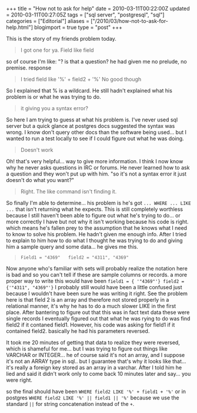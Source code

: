 +++
title = "How not to ask for help"
date = 2010-03-11T00:22:00Z
updated = 2010-03-11T00:27:05Z
tags = ["sql server", "postgresql", "sql"]
categories = ["Editorial"]
aliases = ["/2010/03/how-not-to-ask-for-help.html"]
blogimport = true 
type = "post"
+++

This is the story of my friends problem today.

> I got one for ya.
> Field like field 

so of course I'm like: "? is that a question? he had given me no prelude, no premise. response

> I tried field like '%' + field2 + '%'
> No good though

So I explained that % is a wildcard. He still hadn't explained what his problem is or what he was trying to do.

> it giving you a syntax error?

So here I am trying to guess at what his problem is. I've never used sql server but a quick glance at postgres docs
suggested the syntax was wrong. I know don't query other docs than the software being used... but I wanted to run a
test locally to see if I could figure out what he was doing. 

> Doesn't work

Oh! that's very helpful... way to give more information. I think I now know why he never asks questions in IRC or
forums. He never learned how to ask a question and they won't put up with him. "so it's not a syntax error it just
doesn't do what you want?"

> Right. The like command isn't finding it.

So finally I'm able to determine... his problem is he's got  `... WHERE ... LIKE ...` that isn't returning what he
expects. This is still completely worthless because I still haven't been able to figure out what he's trying to do...
or more correctly I have but not why it isn't working because his code is right. which means he's fallen prey to the
assumption that he knows what I need to know to solve his problem. He hadn't given me enough info. After I tried to
explain to him how to do what I thought he was trying to do and giving him a sample query and some data... he gives me
this.

> `Field1 = "4369"   field2 = "4311", "4369"`

Now anyone who's familiar with sets will probably realize the notation here is bad and so you can't tell if these are
sample columns or records. a more proper way to write this would have been 
`field1 = { '"4369"'} field2 = {'"4311", "4369"'}` I probably still would have been a little confused just because I
wouldn't have been sure he was writing it right. See the problem here is that field 2 is an array and therefore not
stored properly in a relational manner, it's why he has to do a much slower LIKE in the first place. After bantering
to figure out that this was in fact text data these were single records I eventually figured out that what he was 
rying to do was find field2 if it contaned field1. However, his code was asking for field1 if it contained field2.
basically he had his parameters reversed.

It took me 20 minutes of getting that data to realize they were reversed, which is shameful for me... but I was trying
to figure out things like VARCHAR or INTEGER... he of course said it's not an array, and I suppose it's not an ARRAY
type in sql.. but I guarantee that's why it looks like that... it's really a foreign key stored as an array in a
varchar. After I told him he lied and said it didn't work only to come back 10 minutes later and say... you were right.

so the final should have been `WHERE field2 LIKE '%' + field1 + '%'` or in postgres
`WHERE field2 LIKE '%' || field1 || '%'` because we use the standard `||` for string concatenation instead of the `+`.
